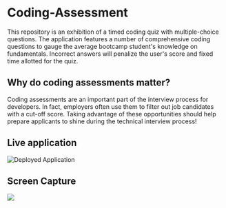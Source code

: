 # Coding-Assessment
This repository is an exhibition of a timed coding quiz with multiple-choice questions. The application features a number of comprehensive coding questions to gauge the average bootcamp student's knowledge on fundamentals. Incorrect answers will penalize the user's score and fixed time allotted for the quiz. 

## Why do coding assessments matter?
Coding assessments are an important part of the interview process for developers. In fact, employers often use them to filter out job candidates with a cut-off score. Taking advantage of these opportunities should help prepare applicants to shine during the technical interview process!

## Live application
![Deployed Application](https://c1flores.github.io/Coding-Assessment/)

## Screen Capture
![](https://user-images.githubusercontent.com/81927296/186826268-e388b365-52c4-4a12-93f9-ea4862cf9ce7.gif)

